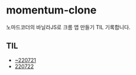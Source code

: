 # momentum-clone

노마드코더의 바닐라JS로 크롬 앱 만들기 TIL 기록합니다.

## TIL
- [~220721](TIL/~220721.md)
- [220722](TIL/220722.md)
